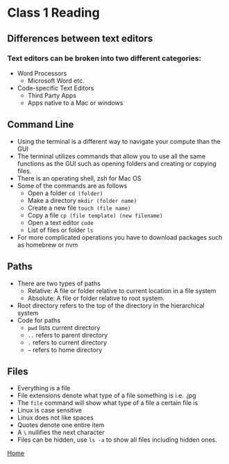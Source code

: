 # Class 1 Reading

## Differences between text editors

### Text editors can be broken into two different categories:
  * Word Processors
    * Microsoft Word etc.
  * Code-specific Text Editors
    * Third Party Apps 
    * Apps native to a Mac or windows

## Command Line
  * Using the terminal is a different way to navigate your compute than the GUI
  * The terminal utilizes commands that allow you to use all the same functions as the GUI
  such as opening folders and creating or copying files.
  * There is an operating shell, zsh for Mac OS
  * Some of the commands are as follows
    * Open a folder ```cd (folder)```
    * Make a directory ```mkdir (folder name)```
    * Create a new file ```touch (file name)```
    * Copy a file ```cp (file template) (new filename) ```
    * Open a text editor ```code```
    * List of files or folder ```ls```
  * For more complicated operations you have to download packages such as homebrew or nvm
  
## Paths
  * There are two types of paths
    * Relative: A file or folder relative to current location in a file system
    * Absolute: A file or folder relative to root system.
  * Root directory refers to the top of the directory in the hierarchical system
  * Code for paths
    * ```pwd``` lists current directory
    * ``` .. ``` refers to parent directory
    * ```.``` refers to current directory
    * ```~``` refers to home directory 
    
## Files
  * Everything is a file
  * File extensions denote what type of a file something is i.e. .jpg
  * The ```file``` command will show what type of a file a certain file is
  * Linux is case sensitive
  * Linux does not like spaces
  * Quotes denote one entire item
  * A ```\``` nullifies the next character
  * Files can be hidden, use ```ls -a``` to show all files including hidden ones.
  
[Home](README.md)
  
    
 
    
    
  
  

  
  
